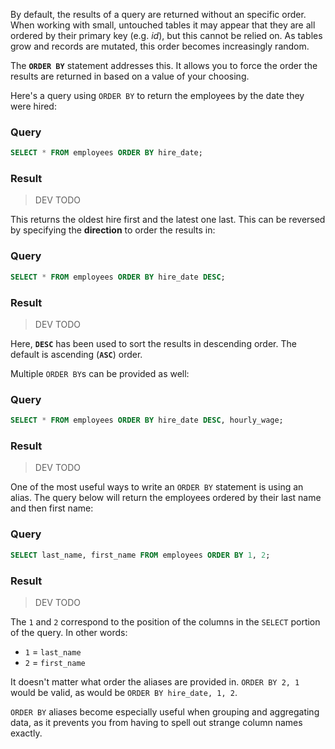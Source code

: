 By default, the results of a query are returned without an specific order. When working with small, untouched tables it may appear that they are all ordered by their primary key (e.g. _id_), but this cannot be relied on. As tables grow and records are mutated, this order becomes increasingly random.

The **`ORDER BY`** statement addresses this. It allows you to force the order the results are returned in based on a value of your choosing.

Here's a query using `ORDER BY` to return the employees by the date they were hired:

### Query

```sql
SELECT * FROM employees ORDER BY hire_date;
```

### Result

> DEV TODO

This returns the oldest hire first and the latest one last. This can be reversed by specifying the **direction** to order the results in:

### Query

```sql
SELECT * FROM employees ORDER BY hire_date DESC;
```

### Result

> DEV TODO

Here, **`DESC`** has been used to sort the results in descending order. The default is ascending (**`ASC`**) order.

Multiple `ORDER BY`s can be provided as well:

### Query

```sql
SELECT * FROM employees ORDER BY hire_date DESC, hourly_wage;
```

### Result

> DEV TODO

One of the most useful ways to write an `ORDER BY` statement is using an alias. The query below will return the employees ordered by their last name and then first name:

### Query

```sql
SELECT last_name, first_name FROM employees ORDER BY 1, 2;
```

### Result

> DEV TODO

The `1` and `2` correspond to the position of the columns in the `SELECT` portion of the query. In other words:

* `1` = `last_name`
* `2` = `first_name`

It doesn't matter what order the aliases are provided in. `ORDER BY 2, 1` would be valid, as would be `ORDER BY hire_date, 1, 2`.

`ORDER BY` aliases become especially useful when grouping and aggregating data, as it prevents you from having to spell out strange column names exactly.
